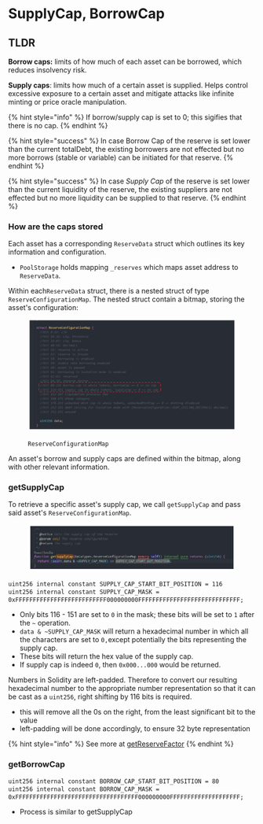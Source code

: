 # SupplyCap, BorrowCap

## TLDR

**Borrow caps:** limits of how much of each asset can be borrowed, which reduces insolvency risk.

**Supply caps**: limits how much of a certain asset is supplied. Helps control excessive exposure to a certain asset and mitigate attacks like infinite minting or price oracle manipulation.

{% hint style="info" %}
If borrow/supply cap is set to 0; this sigifies that there is no cap.
{% endhint %}

{% hint style="success" %}
In case Borrow Cap of the reserve is set lower than the current totalDebt, the existing borrowers are not effected but no more borrows (stable or variable) can be initiated for that reserve.
{% endhint %}

{% hint style="success" %}
In case _Supply Cap_ of the reserve is set lower than the current liquidity of the reserve, the existing suppliers are not effected but no more liquidity can be supplied to that reserve.
{% endhint %}

### How are the caps stored

Each asset has a corresponding `ReserveData` struct which outlines its key information and configuration.&#x20;

* `PoolStorage` holds mapping `_reserves` which maps asset address to `ReserveData`.

Within each`ReserveData` struct, there is a nested struct of type `ReserveConfigurationMap`. The nested struct contain a bitmap, storing the asset's configuration:

<figure><img src="../../.gitbook/assets/image (148).png" alt=""><figcaption><p><code>ReserveConfigurationMap</code></p></figcaption></figure>

An asset's borrow and supply caps are defined within the bitmap, along with other relevant information.&#x20;

### getSupplyCap

To retrieve a specific asset's supply cap, we call `getSupplyCap` and pass said asset's `ReserveConfigurationMap`.

<figure><img src="../../.gitbook/assets/image (48).png" alt=""><figcaption></figcaption></figure>

```solidity
uint256 internal constant SUPPLY_CAP_START_BIT_POSITION = 116
uint256 internal constant SUPPLY_CAP_MASK = 0xFFFFFFFFFFFFFFFFFFFFFFFFFF000000000FFFFFFFFFFFFFFFFFFFFFFFFFFFFF;
```

* Only bits 116 - 151 are set to `0` in the mask; these bits will be set to `1` after the `~` operation.
* `data & ~SUPPLY_CAP_MASK` will return a hexadecimal number in which all the characters are set to `0,`except potentially the bits representing the supply cap.
* These bits will return the hex value of the supply cap.
* If supply cap is indeed `0`, then `0x000...000` would be returned.

Numbers in Solidity are left-padded. Therefore to convert our resulting hexadecimal number to the appropriate number representation so that it can be cast as a `uint256`, right shifting by 116 bits is required.

* this will remove all the 0s on the right, from the least significant bit to the value
* left-padding will be done accordingly, to ensure 32 byte representation

{% hint style="info" %}
See more at [getReserveFactor](../../primer/bitmap-and-masks/#getreservefactor)
{% endhint %}

### getBorrowCap

```solidity
uint256 internal constant BORROW_CAP_START_BIT_POSITION = 80
uint256 internal constant BORROW_CAP_MASK = 0xFFFFFFFFFFFFFFFFFFFFFFFFFFFFFFFFFFF000000000FFFFFFFFFFFFFFFFFFFF;
```

* Process is similar to getSupplyCap
